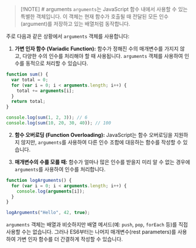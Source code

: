 
> [!NOTE] # arguments
> `arguments`는 JavaScript 함수 내에서 사용할 수 있는 특별한 객체입니다. 
> 이 객체는 현재 함수가 호출될 때 전달된 모든 인수(argument)를 저장하고 있는 배열처럼 동작합니다.

주로 다음과 같은 상황에서 `arguments` 객체를 사용합니다:

1. **가변 인자 함수 (Variadic Function):** 함수가 정해진 수의 매개변수를 가지지 않고, 다양한 수의 인수를 처리해야 할 때 사용됩니다. `arguments` 객체를 사용하여 인수를 동적으로 처리할 수 있습니다.

```javascript
function sum() {
  var total = 0;
  for (var i = 0; i < arguments.length; i++) {
    total += arguments[i];
  }
  return total;
}

console.log(sum(1, 2, 3)); // 6
console.log(sum(10, 20, 30, 40)); // 100
```

2. **함수 오버로딩 (Function Overloading):** JavaScript는 함수 오버로딩을 지원하지 않지만, `arguments`를 사용하여 다른 인수 조합에 대응하는 함수를 작성할 수 있습니다.

3. **매개변수의 수를 모를 때:** 함수가 얼마나 많은 인수를 받을지 미리 알 수 없는 경우에 `arguments`를 사용하여 인수를 처리합니다.

```javascript
function logArguments() {
  for (var i = 0; i < arguments.length; i++) {
    console.log(arguments[i]);
  }
}

logArguments("Hello", 42, true);
```

`arguments` 객체는 배열과 비슷하지만 배열 메서드(예: `push`, `pop`, `forEach` 등)를 직접 사용할 수는 없습니다. 그러나 ES6부터는 나머지 매개변수(rest parameters)를 사용하여 가변 인자 함수를 더 간결하게 작성할 수 있습니다.
